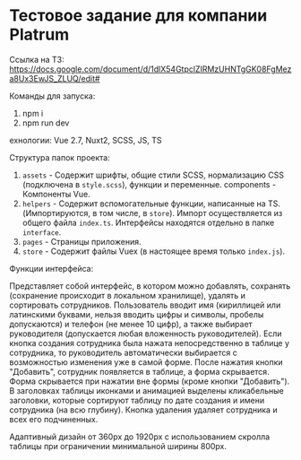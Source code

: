 # Тестовое задание для компании Platrum

Ссылка на ТЗ: https://docs.google.com/document/d/1dlX54GtpclZIRMzUHNTgGK08FgMeza8Ux3EwJS_ZLUQ/edit#

Команды для запуска:
1. npm i
2. npm run dev

ехнологии: Vue 2.7, Nuxt2, SCSS, JS, TS

Структура папок проекта:

1. `assets` - Содержит шрифты, общие стили SCSS, нормализацию CSS (подключена в `style.scss`), функции и переменные.
components - Компоненты Vue.
2. `helpers` - Содержит вспомогательные функции, написанные на TS. (Импортируются, в том числе, в `store`). Импорт осуществляется из общего файла `index.ts`. Интерфейсы находятся отдельно в папке `interface`.
3. `pages` - Страницы приложения.
4. `store` - Содержит файлы Vuex (в настоящее время только `index.js`).

Функции интерфейса:

Представляет собой интерфейс, в котором можно добавлять, сохранять (сохранение происходит в локальном хранилище), удалять и сортировать сотрудников.
Пользователь вводит имя (кириллицей или латинскими буквами, нельзя вводить цифры и символы, пробелы допускаются) и телефон (не менее 10 цифр), а также выбирает руководителя (допускается любая вложенность руководителей). Если кнопка создания сотрудника была нажата непосредственно в таблице у сотрудника, то руководитель автоматически выбирается с возможностью изменения уже в самой форме.
После нажатия кнопки "Добавить", сотрудник появляется в таблице, а форма скрывается.
Форма скрывается при нажатии вне формы (кроме кнопки "Добавить").
В заголовках таблицы иконками и анимацией выделены кликабельные заголовки, которые сортируют таблицу по дате создания и имени сотрудника (на всю глубину).
Кнопка удаления удаляет сотрудника и всех его подчиненных.

Адаптивный дизайн от 360px до 1920px с использованием скролла таблицы при ограничении минимальной ширины 800px.